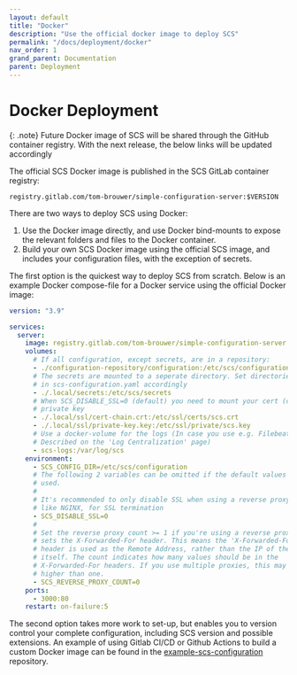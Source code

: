 ```yaml
---
layout: default
title: "Docker"
description: "Use the official docker image to deploy SCS"
permalink: "/docs/deployment/docker"
nav_order: 1
grand_parent: Documentation
parent: Deployment
---
```

# Docker Deployment

{: .note}
Future Docker image of SCS will be shared through the GitHub
container registry. With the next release, the below links will be updated
accordingly

The official SCS Docker image is published in the SCS GitLab container
registry:
```
registry.gitlab.com/tom-brouwer/simple-configuration-server:$VERSION
```

There are two ways to deploy SCS using Docker:
1. Use the Docker image directly, and use Docker bind-mounts to expose the
   relevant folders and files to the Docker container.
2. Build your own SCS Docker image using the official SCS image,
   and includes your configuration files, with the exception of secrets.

The first option is the quickest way to deploy SCS from scratch. Below is an
example Docker compose-file for a Docker service using the official Docker
image:
```yaml
version: "3.9"

services:
  server:
    image: registry.gitlab.com/tom-brouwer/simple-configuration-server:1.0.1
    volumes:
      # If all configuration, except secrets, are in a repository:
      - ./configuration-repository/configuration:/etc/scs/configuration
      # The secrets are mounted to a seperate directory. Set directories.secrets
      # in scs-configuration.yaml accordingly
      - ./.local/secrets:/etc/scs/secrets
      # When SCS_DISABLE_SSL=0 (default) you need to mount your cert (chain) and
      # private key
      - ./.local/ssl/cert-chain.crt:/etc/ssl/certs/scs.crt
      - ./.local/ssl/private-key.key:/etc/ssl/private/scs.key
      # Use a docker-volume for the logs (In case you use e.g. Filebeat, as
      # Described on the 'Log Centralization' page)
      - scs-logs:/var/log/scs
    environment:
      - SCS_CONFIG_DIR=/etc/scs/configuration
      # The following 2 variables can be omitted if the default values are
      # used.
      #
      # It's recommended to only disable SSL when using a reverse proxy,
      # like NGINX, for SSL termination
      - SCS_DISABLE_SSL=0
      #
      # Set the reverse proxy count >= 1 if you're using a reverse proxy that
      # sets the X-Forwarded-For header. This means the 'X-Forwarded-For'
      # header is used as the Remote Address, rather than the IP of the proxy
      # itself. The count indicates how many values should be in the
      # X-Forwarded-For headers. If you use multiple proxies, this may be
      # higher than one.
      - SCS_REVERSE_PROXY_COUNT=0
    ports:
      - 3000:80
    restart: on-failure:5
```

The second option takes more work to set-up, but enables you to version control
your complete configuration, including SCS version and possible extensions.
An example of using Gitlab CI/CD or Github Actions to build a custom
Docker image can be found in the
[example-scs-configuration](https://gitlab.com/tom-brouwer/example-scs-configuration)
repository.
